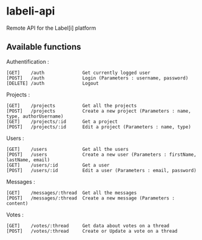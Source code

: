 labeli-api
==========

Remote API for the Label[i] platform

Available functions
-------------------

Authentification :

    [GET]    /auth              Get currently logged user
    [POST]   /auth              Login (Parameters : username, password)
    [DELETE] /auth              Logout

Projects :

    [GET]    /projects          Get all the projects
    [POST]   /projects          Create a new project (Parameters : name, type, authorUsername)
    [GET]    /projects/:id      Get a project
    [POST]   /projects/:id      Edit a project (Parameters : name, type)

Users :

    [GET]    /users             Get all the users
    [POST]   /users             Create a new user (Parameters : firstName, lastName, email)
    [GET]    /users/:id         Get a user
    [POST]   /users/:id         Edit a user (Parameters : email, password)

Messages :

    [GET]    /messages/:thread  Get all the messages
    [POST]   /messages/:thread  Create a new message (Parameters : content)

Votes :

    [GET]    /votes/:thread     Get data about votes on a thread
    [POST]   /votes/:thread     Create or Update a vote on a thread
